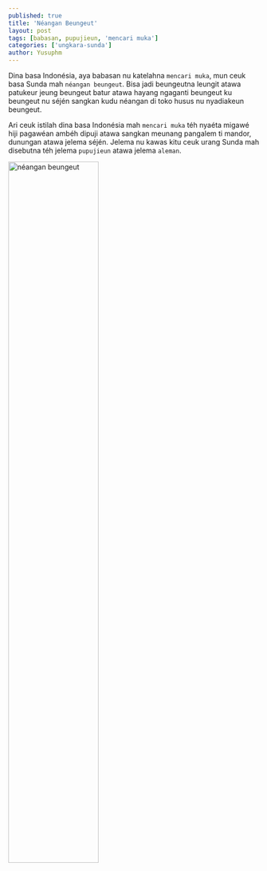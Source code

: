 ```yaml
---
published: true
title: 'Néangan Beungeut'
layout: post
tags: [babasan, pupujieun, 'mencari muka']
categories: ['ungkara-sunda']
author: Yusuphm
---
```


Dina basa Indonésia, aya babasan nu katelahna ```mencari muka```,
mun ceuk basa Sunda mah ```néangan beungeut```.
Bisa jadi beungeutna leungit atawa patukeur jeung beungeut batur 
atawa hayang ngaganti beungeut ku beungeut nu séjén
sangkan kudu néangan di toko husus nu nyadiakeun beungeut. 

Ari ceuk istilah dina basa Indonésia mah ```mencari muka``` téh nyaéta migawé hiji pagawéan ambéh dipuji
atawa sangkan meunang pangalem ti mandor, dunungan atawa jelema séjén.
Jelema nu kawas kitu ceuk urang Sunda mah disebutna téh jelema ```pupujieun``` atawa jelema ```aleman```.

<img width="60%" alt="néangan beungeut" src="https://scontent-sin1-1.xx.fbcdn.net/v/t1.0-9/13615504_579747368862941_4693508910362581769_n.jpg?oh=44529a9ee2a13de5b2c1a89fb6e0e06e&oe=582D70C7" title="néangan beungeut (pupujieun)">
